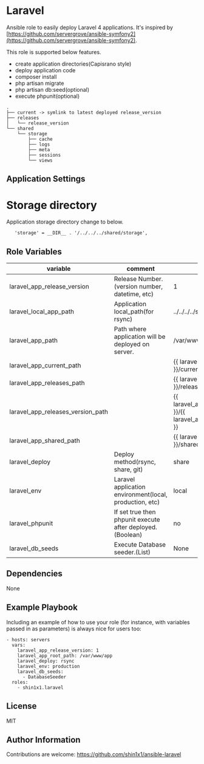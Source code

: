 Laravel
=========

Ansible role to easily deploy Laravel 4 applications. It's inspired by [https://github.com/servergrove/ansible-symfony2](https://github.com/servergrove/ansible-symfony2).

This role is supported below features.

* create application directories(Capisrano style)
* deploy application code
* composer install
* php artisan migrate
* php artisan db:seed(optional)
* execute phpunit(optional)

```
.
├── current -> symlink to latest deployed release_version
├── releases
│   └── release_version
└── shared
    └── storage
        ├── cache
        ├── logs
        ├── meta
        ├── sessions
        └── views
```

Application Settings
---------------------

Storage directory
=====================

Application storage directory change to below.

```bootstrap/path.php
   'storage' = __DIR__ . '/../../../shared/storage',
```


Role Variables
--------------


|variable|comment|default|
|--------|-------|-------|
|laravel_app_release_version|Release Number.(version number, datetime, etc)|1|
|laravel_local_app_path|Application local_path(for rsync)|../../../../src/|
|laravel_app_path|Path where application will be deployed on server.|/var/www/app|
|laravel_app_current_path||{{ laravel_app_path }}/current|
|laravel_app_releases_path||{{ laravel_app_path }}/releases|
|laravel_app_releases_version_path||{{ laravel_app_releases_path }}/{{ laravel_app_release_version }}|
|laravel_app_shared_path||{{ laravel_app_path }}/shared|
|laravel_deploy|Deploy method(rsync, share, git)|share|
|laravel_env|Laravel application environment(local, production, etc)|local|
|laravel_phpunit|If set true then phpunit execute after deployed.(Boolean)|no|
|laravel_db_seeds|Execute Database seeder.(List)|None|


Dependencies
------------

None

Example Playbook
----------------

Including an example of how to use your role (for instance, with variables passed in as parameters) is always nice for users too:

    - hosts: servers
      vars:
        laravel_app_release_version: 1
        laravel_app_root_path: /var/www/app
        laravel_deploy: rsync
        laravel_env: production
        laravel_db_seeds:
          - DatabaseSeeder
      roles:
        - shin1x1.laravel

License
-------

MIT

Author Information
------------------

Contributions are welcome: https://github.com/shin1x1/ansible-laravel

